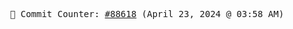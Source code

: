 <p align="center">
    <samp>
        📮 Commit Counter: <a href="https://github.com/Javascript-void0/Javascript-void0/commits/main">#88618</a> (April 23, 2024 @ 03:58 AM)
    </samp>
</p>